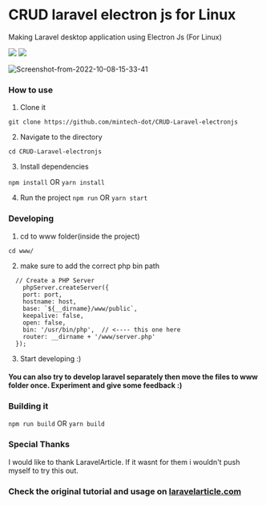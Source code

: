 # CRUD laravel electron js for Linux
Making Laravel desktop application using Electron Js (For Linux)

<p>
    <a href="https://creativecommons.org/licenses/by/4.0/"><img src="https://badgen.net/badge/licence/CC BY 1.0/23BCCB" /></a>
    <a href="https://twitter.com/raid_sobhi"><img src="https://badgen.net/badge/twitter/@raid_sobhi/1DA1F2?icon&label" /></a>
    <a href="https://dev.to/takunda">
 
</a>
</p>
    <a><img src="https://i.ibb.co/VWKyTCG/Screenshot-from-2022-10-08-15-33-41.png" alt="Screenshot-from-2022-10-08-15-33-41" border="0"></a>


### How to use

1. Clone it 

```git clone https://github.com/mintech-dot/CRUD-Laravel-electronjs```

2. Navigate to the directory

```cd CRUD-Laravel-electronjs```

3. Install dependencies

```npm install``` OR ```yarn install```

4. Run the project
```npm run``` OR ```yarn start```

### Developing

1. cd to www folder(inside the project)

```cd www/```

2. make sure to add the correct php bin path 

```function createWindow() {
  // Create a PHP Server
    phpServer.createServer({
    port: port,
    hostname: host,
    base: `${__dirname}/www/public`,
    keepalive: false,
    open: false,
    bin: '/usr/bin/php',  // <---- this one here
    router: __dirname + '/www/server.php'
  });
  ```

3. Start developing :)

#### You can also try to develop laravel separately then move the files to www folder once. Experiment and give some feedback :)


### Building it

```npm run build``` OR ```yarn build```


### Special Thanks

I would like to thank LaravelArticle. If it wasnt for them i wouldn't push myself to try this out.


### Check the original tutorial and usage on [laravelarticle.com](https://laravelarticle.com/laravel-desktop-application-using-electron-js)



